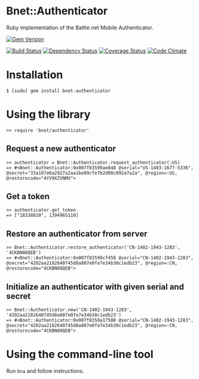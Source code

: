 Bnet::Authenticator
====
Ruby implementation of the Battle.net Mobile Authenticator.

[![Gem Version](http://img.shields.io/gem/v/bnet-authenticator.svg?style=flat)](http://badge.fury.io/rb/bnet-authenticator)

[![Build Status](http://img.shields.io/travis/dorentus/bnet-authenticator.svg?style=flat)](https://travis-ci.org/dorentus/bnet-authenticator) [![Dependency Status](http://img.shields.io/gemnasium/dorentus/bnet-authenticator.svg?style=flat)](https://gemnasium.com/dorentus/bnet-authenticator) [![Coverage Status](http://img.shields.io/coveralls/dorentus/bnet-authenticator.svg?style=flat)](https://coveralls.io/r/dorentus/bnet-authenticator) [![Code Climate](http://img.shields.io/codeclimate/github/dorentus/bnet-authenticator.svg?style=flat)](https://codeclimate.com/github/dorentus/bnet-authenticator)

Installation
====
    $ [sudo] gem install bnet-authenticator

Using the library
====
    >> require 'bnet/authenticator'

Request a new authenticator
----
    >> authenticator = Bnet::Authenticator.request_authenticator(:US)
    => #<Bnet::Authenticator:0x007f83599ae848 @serial="US-1403-1677-5336", @secret="33a107e6a2927a2aa1be99cfe7b2d08c092a7a2a", @region=:US, @restorecode="4YV9XZVNMX">

Get a token
----
    >> authenticator.get_token
    => ["18338810", 1394965110]

Restore an authenticator from server
----
    >> Bnet::Authenticator.restore_authenticator('CN-1402-1943-1283', '4CKBN08QEB')
    => #<Bnet::Authenticator:0x007f83599cf458 @serial="CN-1402-1943-1283", @secret="4202aa2182640745d8a807e0fe7e34b30c1edb23", @region=:CN, @restorecode="4CKBN08QEB">

Initialize an authenticator with given serial and secret
----
    >> Bnet::Authenticator.new('CN-1402-1943-1283', '4202aa2182640745d8a807e0fe7e34b30c1edb23')
    => #<Bnet::Authenticator:0x007f8359a17500 @serial="CN-1402-1943-1283", @secret="4202aa2182640745d8a807e0fe7e34b30c1edb23", @region=:CN, @restorecode="4CKBN08QEB">

Using the command-line tool
====
Run `bna` and follow instructions.
